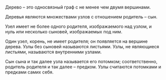 Дерево – это односвязный граф с не менее чем двумя вершинами. 

Деревья являются множествами узлов с отношением родитель – сын.

Узел имеет не более одного родителя, изображаемого над узлом, и нуль или несколько сыновей, изображаемых под ним.


Один узел, корень, не имеет родителя; он появляется на вершине дерева. Узлы без сыновей называются листьями. Узлы, не являющиеся листьями, называются внутренними узлами. 

Сын сына и так далее узла называется его потомком; соответственно, родитель родителя и так далее – предком. Узлы считаются потомками и предками самих себя.